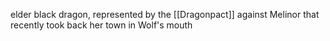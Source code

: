 elder black dragon, represented by the [[Dragonpact]] against Melinor that recently took back her town in Wolf's mouth